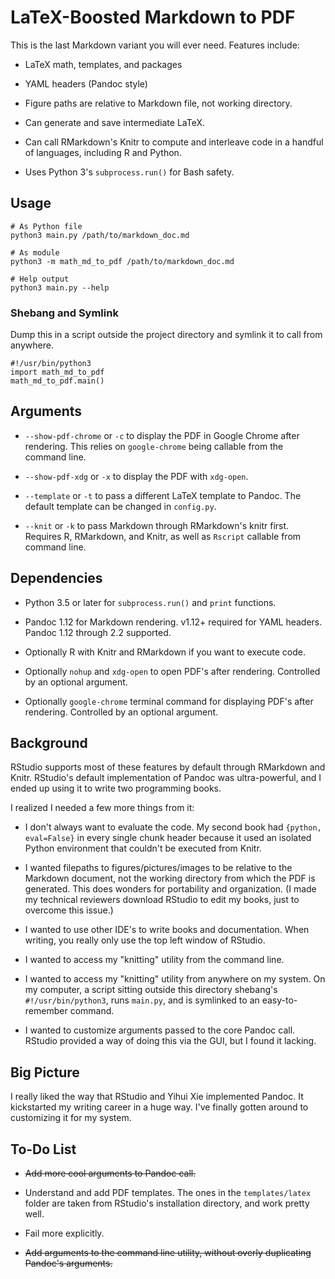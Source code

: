 # LaTeX-Boosted Markdown to PDF

This is the last Markdown variant you will ever need. Features include:

+ LaTeX math, templates, and packages

+ YAML headers (Pandoc style)

+ Figure paths are relative to Markdown file, not working directory.

+ Can generate and save intermediate LaTeX.

+ Can call RMarkdown's Knitr to compute and interleave code in a handful of languages, including R and Python.

+ Uses Python 3's `subprocess.run()` for Bash safety.

## Usage

```
# As Python file
python3 main.py /path/to/markdown_doc.md

# As module
python3 -m math_md_to_pdf /path/to/markdown_doc.md

# Help output
python3 main.py --help
```

### Shebang and Symlink

Dump this in a script outside the project directory and symlink it to call from anywhere.

```
#!/usr/bin/python3 
import math_md_to_pdf
math_md_to_pdf.main()
```

## Arguments

+ `--show-pdf-chrome` or `-c` to display the PDF in Google Chrome after rendering. This relies on `google-chrome` being callable from the command line.

+ `--show-pdf-xdg` or `-x` to display the PDF with `xdg-open`.

+ `--template` or `-t` to pass a different LaTeX template to Pandoc. The default template can be changed in `config.py`.

+ `--knit` or `-k` to pass Markdown through RMarkdown's knitr first. Requires R, RMarkdown, and Knitr, as well as `Rscript` callable from command line.

## Dependencies

+ Python 3.5 or later for `subprocess.run()` and `print` functions.

+ Pandoc 1.12 for Markdown rendering. v1.12+ required for YAML headers. Pandoc 1.12 through 2.2 supported.

+ Optionally R with Knitr and RMarkdown if you want to execute code.

+ Optionally `nohup` and `xdg-open` to open PDF's after rendering. Controlled by an optional argument.

+ Optionally `google-chrome` terminal command for displaying PDF's after rendering. Controlled by an optional argument.

## Background

RStudio supports most of these features by default through RMarkdown and Knitr. RStudio's default implementation of Pandoc was ultra-powerful, and I ended up using it to write two programming books.

I realized I needed a few more things from it:

+ I don't always want to evaluate the code. My second book had `{python, eval=False}` in every single chunk header because it used an isolated Python environment that couldn't be executed from Knitr.

+ I wanted filepaths to figures/pictures/images to be relative to the Markdown document, not the working directory from which the PDF is generated. This does wonders for portability and organization. (I made my technical reviewers download RStudio to edit my books, just to overcome this issue.)

+ I wanted to use other IDE's to write books and documentation. When writing, you really only use the top left window of RStudio.

+ I wanted to access my "knitting" utility from the command line.

+ I wanted to access my "knitting" utility from anywhere on my system. On my computer, a script sitting outside this directory shebang's `#!/usr/bin/python3`, runs `main.py`, and is symlinked to an easy-to-remember command.

+ I wanted to customize arguments passed to the core Pandoc call. RStudio provided a way of doing this via the GUI, but I found it lacking.

## Big Picture

I really liked the way that RStudio and Yihui Xie implemented Pandoc. It kickstarted my writing career in a huge way. I've finally gotten around to customizing it for my system.

## To-Do List

+ ~~Add more cool arguments to Pandoc call.~~

+ Understand and add PDF templates. The ones in the `templates/latex` folder are taken from RStudio's installation directory, and work pretty well.

+ Fail more explicitly.

+ ~~Add arguments to the command line utility, without overly duplicating Pandoc's arguments.~~
